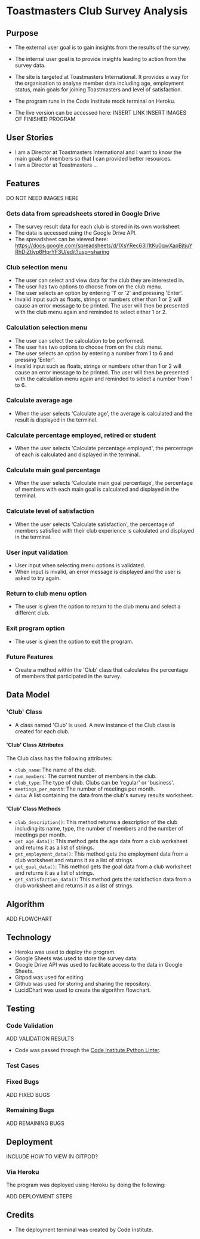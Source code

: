 # Toastmasters Club Survey Analysis

## Purpose

* The external user goal is to gain insights from the results of the survey.
* The internal user goal is to provide insights leading to action from the survey data.
* The site is targeted at Toastmasters International. It provides a way for the organisation to analyse member data including age, employment status, main goals for joining Toastmasters and level of satisfaction.
* The program runs in the Code Institute mock terminal on Heroku.

* The live version can be accessed here: INSERT LINK
INSERT IMAGES OF FINISHED PROGRAM

## User Stories
* I am a Director at Toastmasters International and I want to know the main goals of members so that I can provided better resources.
* I am a Director at Toastmasters ...


## Features

DO NOT NEED IMAGES HERE

### Gets data from spreadsheets stored in Google Drive
* The survey result data for each club is stored in its own worksheet.
* The data is accessed using the Google Drive API. 
* The spreadsheet can be viewed here: https://docs.google.com/spreadsheets/d/1XsYRec63Il1tKu0qwXapBjtjuYRhDiZtlyp6HprYF3U/edit?usp=sharing

### Club selection menu 
* The user can select and view data for the club they are interested in.
* The user has two options to choose from on the club menu.
* The user selects an option by entering '1' or '2' and pressing 'Enter'.
* Invalid input such as floats, strings or numbers other than 1 or 2 will cause an error message to be printed. The user will then be presented with the club menu again and reminded to select either 1 or 2.

### Calculation selection menu
* The user can select the calculation to be performed.
* The user has two options to choose from on the club menu.
* The user selects an option by entering a number from 1 to 6 and pressing 'Enter'.
* Invalid input such as floats, strings or numbers other than 1 or 2 will cause an error message to be printed. The user will then be presented with the calculation menu again and reminded to select a number from 1 to 6.

### Calculate average age
* When the user selects 'Calculate age', the average is calculated and the result is displayed in the terminal.

### Calculate percentage employed, retired or student
* When the user selects 'Calculate percentage employed', the percentage of each is calculated and displayed in the terminal.

### Calculate main goal percentage
* When the user selects 'Calculate main goal percentage', the percentage of members with each main goal is calculated and displayed in the terminal.

### Calculate level of satisfaction
* When the user selects 'Calculate satisfaction', the percentage of members satisfied with their club experience is calculated and displayed in the terminal.

### User input validation
* User input when selecting menu options is validated.
* When input is invalid, an error message is displayed and the user is asked to try again.

### Return to club menu option
* The user is given the option to return to the club menu and select a different club.

### Exit program option
* The user is given the option to exit the program.

### Future Features

* Create a method within the 'Club' class that calculates the percentage of members that participated in the survey. 

## Data Model

### 'Club' Class
* A class named 'Club' is used. A new instance of the Club class is created for each club.

#### 'Club' Class Attributes
The Club class has the following attributes: 
* `club_name`: The name of the club.
* `num_members`: The current number of members in the club.
* `club_type`: The type of club. Clubs can be 'regular' or 'business'.
* `meetings_per_month`: The number of meetings per month.
* `data`: A list containing the data from the club's survey results worksheet.

#### 'Club' Class Methods
* `club_description()`: This method returns a description of the club including its name, type, the number of members and the number of meetings per month.
* `get_age_data()`: This method gets the age data from a club worksheet and returns it as a list of strings.
* `get_employment_data()`: This method gets the employment data from a club worksheet and returns it as a list of strings.
* `get_goal_data()`: This method gets the goal data from a club worksheet and returns it as a list of strings.
* `get_satisfaction_data()`: This method gets the satisfaction data from a club worksheet and returns it as a list of strings. 


## Algorithm

ADD FLOWCHART 

## Technology
* Heroku was used to deploy the program.
* Google Sheets was used to store the survey data.
* Google Drive API was used to facilitate access to the data in Google Sheets.
* Gitpod was used for editing.
* Github was used for storing and sharing the repository. 
* LucidChart was used to create the algorithm flowchart.

## Testing

### Code Validation
ADD VALIDATION RESULTS
* Code was passed through the [Code Institute Python Linter](https://pep8ci.herokuapp.com/).

### Test Cases

### Fixed Bugs
ADD FIXED BUGS

### Remaining Bugs
ADD REMAINING BUGS

## Deployment

INCLUDE HOW TO VIEW IN GITPOD?

### Via Heroku

The program was deployed using Heroku by doing the following:

ADD DEPLOYMENT STEPS

## Credits

* The deployment terminal was created by Code Institute.

